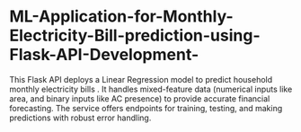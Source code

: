 # ML-Application-for-Monthly-Electricity-Bill-prediction-using-Flask-API-Development-
This Flask API deploys a Linear Regression model to predict household monthly electricity bills . It handles mixed-feature data (numerical inputs like area, and binary inputs like AC presence) to provide accurate financial forecasting. The service offers endpoints for training, testing, and making predictions with robust error handling.
